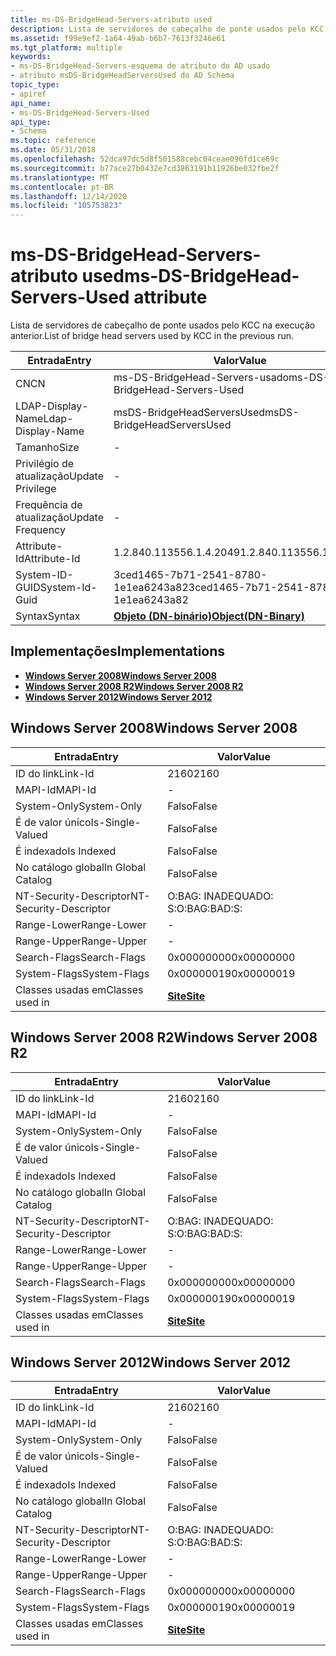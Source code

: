 ```yaml
---
title: ms-DS-BridgeHead-Servers-atributo used
description: Lista de servidores de cabeçalho de ponte usados pelo KCC na execução anterior.
ms.assetid: f99e9ef2-1a64-49ab-b6b7-7613f3246e61
ms.tgt_platform: multiple
keywords:
- ms-DS-BridgeHead-Servers-esquema de atributo do AD usado
- atributo msDS-BridgeHeadServersUsed do AD Schema
topic_type:
- apiref
api_name:
- ms-DS-BridgeHead-Servers-Used
api_type:
- Schema
ms.topic: reference
ms.date: 05/31/2018
ms.openlocfilehash: 52dca97dc5d8f501588cebc04ceae090fd1ce69c
ms.sourcegitcommit: b77ace27b0432e7cd3863191b11926be032fbe2f
ms.translationtype: MT
ms.contentlocale: pt-BR
ms.lasthandoff: 12/14/2020
ms.locfileid: "105753823"
---
```

# <a name="ms-ds-bridgehead-servers-used-attribute"></a><span data-ttu-id="231f0-105">ms-DS-BridgeHead-Servers-atributo used</span><span class="sxs-lookup"><span data-stu-id="231f0-105">ms-DS-BridgeHead-Servers-Used attribute</span></span>

<span data-ttu-id="231f0-106">Lista de servidores de cabeçalho de ponte usados pelo KCC na execução anterior.</span><span class="sxs-lookup"><span data-stu-id="231f0-106">List of bridge head servers used by KCC in the previous run.</span></span>



| <span data-ttu-id="231f0-107">Entrada</span><span class="sxs-lookup"><span data-stu-id="231f0-107">Entry</span></span> | <span data-ttu-id="231f0-108">Valor</span><span class="sxs-lookup"><span data-stu-id="231f0-108">Value</span></span> |
|-------------------|-------------------------------------------------|
| <span data-ttu-id="231f0-109">CN</span><span class="sxs-lookup"><span data-stu-id="231f0-109">CN</span></span>                | <span data-ttu-id="231f0-110">ms-DS-BridgeHead-Servers-usado</span><span class="sxs-lookup"><span data-stu-id="231f0-110">ms-DS-BridgeHead-Servers-Used</span></span>                   |
| <span data-ttu-id="231f0-111">LDAP-Display-Name</span><span class="sxs-lookup"><span data-stu-id="231f0-111">Ldap-Display-Name</span></span> | <span data-ttu-id="231f0-112">msDS-BridgeHeadServersUsed</span><span class="sxs-lookup"><span data-stu-id="231f0-112">msDS-BridgeHeadServersUsed</span></span>                      |
| <span data-ttu-id="231f0-113">Tamanho</span><span class="sxs-lookup"><span data-stu-id="231f0-113">Size</span></span>              | \-                                              |
| <span data-ttu-id="231f0-114">Privilégio de atualização</span><span class="sxs-lookup"><span data-stu-id="231f0-114">Update Privilege</span></span>  | \-                                              |
| <span data-ttu-id="231f0-115">Frequência de atualização</span><span class="sxs-lookup"><span data-stu-id="231f0-115">Update Frequency</span></span>  | \-                                              |
| <span data-ttu-id="231f0-116">Attribute-Id</span><span class="sxs-lookup"><span data-stu-id="231f0-116">Attribute-Id</span></span>      | <span data-ttu-id="231f0-117">1.2.840.113556.1.4.2049</span><span class="sxs-lookup"><span data-stu-id="231f0-117">1.2.840.113556.1.4.2049</span></span>                         |
| <span data-ttu-id="231f0-118">System-ID-GUID</span><span class="sxs-lookup"><span data-stu-id="231f0-118">System-Id-Guid</span></span>    | <span data-ttu-id="231f0-119">3ced1465-7b71-2541-8780-1e1ea6243a82</span><span class="sxs-lookup"><span data-stu-id="231f0-119">3ced1465-7b71-2541-8780-1e1ea6243a82</span></span>            |
| <span data-ttu-id="231f0-120">Syntax</span><span class="sxs-lookup"><span data-stu-id="231f0-120">Syntax</span></span>            | [<span data-ttu-id="231f0-121">**Objeto (DN-binário)**</span><span class="sxs-lookup"><span data-stu-id="231f0-121">**Object(DN-Binary)**</span></span>](s-object-dn-binary.md) |



## <a name="implementations"></a><span data-ttu-id="231f0-122">Implementações</span><span class="sxs-lookup"><span data-stu-id="231f0-122">Implementations</span></span>

-   [<span data-ttu-id="231f0-123">**Windows Server 2008**</span><span class="sxs-lookup"><span data-stu-id="231f0-123">**Windows Server 2008**</span></span>](#windows-server-2008)
-   [<span data-ttu-id="231f0-124">**Windows Server 2008 R2**</span><span class="sxs-lookup"><span data-stu-id="231f0-124">**Windows Server 2008 R2**</span></span>](#windows-server-2008-r2)
-   [<span data-ttu-id="231f0-125">**Windows Server 2012**</span><span class="sxs-lookup"><span data-stu-id="231f0-125">**Windows Server 2012**</span></span>](#windows-server-2012)

## <a name="windows-server-2008"></a><span data-ttu-id="231f0-126">Windows Server 2008</span><span class="sxs-lookup"><span data-stu-id="231f0-126">Windows Server 2008</span></span>



| <span data-ttu-id="231f0-127">Entrada</span><span class="sxs-lookup"><span data-stu-id="231f0-127">Entry</span></span> | <span data-ttu-id="231f0-128">Valor</span><span class="sxs-lookup"><span data-stu-id="231f0-128">Value</span></span> |
|------------------------|-----------------------------------|
| <span data-ttu-id="231f0-129">ID do link</span><span class="sxs-lookup"><span data-stu-id="231f0-129">Link-Id</span></span>                | <span data-ttu-id="231f0-130">2160</span><span class="sxs-lookup"><span data-stu-id="231f0-130">2160</span></span>                              |
| <span data-ttu-id="231f0-131">MAPI-Id</span><span class="sxs-lookup"><span data-stu-id="231f0-131">MAPI-Id</span></span>                | \-                                |
| <span data-ttu-id="231f0-132">System-Only</span><span class="sxs-lookup"><span data-stu-id="231f0-132">System-Only</span></span>            | <span data-ttu-id="231f0-133">Falso</span><span class="sxs-lookup"><span data-stu-id="231f0-133">False</span></span>                             |
| <span data-ttu-id="231f0-134">É de valor único</span><span class="sxs-lookup"><span data-stu-id="231f0-134">Is-Single-Valued</span></span>       | <span data-ttu-id="231f0-135">Falso</span><span class="sxs-lookup"><span data-stu-id="231f0-135">False</span></span>                             |
| <span data-ttu-id="231f0-136">É indexado</span><span class="sxs-lookup"><span data-stu-id="231f0-136">Is Indexed</span></span>             | <span data-ttu-id="231f0-137">Falso</span><span class="sxs-lookup"><span data-stu-id="231f0-137">False</span></span>                             |
| <span data-ttu-id="231f0-138">No catálogo global</span><span class="sxs-lookup"><span data-stu-id="231f0-138">In Global Catalog</span></span>      | <span data-ttu-id="231f0-139">Falso</span><span class="sxs-lookup"><span data-stu-id="231f0-139">False</span></span>                             |
| <span data-ttu-id="231f0-140">NT-Security-Descriptor</span><span class="sxs-lookup"><span data-stu-id="231f0-140">NT-Security-Descriptor</span></span> | <span data-ttu-id="231f0-141">O:BAG: INADEQUADO: S:</span><span class="sxs-lookup"><span data-stu-id="231f0-141">O:BAG:BAD:S:</span></span>                      |
| <span data-ttu-id="231f0-142">Range-Lower</span><span class="sxs-lookup"><span data-stu-id="231f0-142">Range-Lower</span></span>            | \-                                |
| <span data-ttu-id="231f0-143">Range-Upper</span><span class="sxs-lookup"><span data-stu-id="231f0-143">Range-Upper</span></span>            | \-                                |
| <span data-ttu-id="231f0-144">Search-Flags</span><span class="sxs-lookup"><span data-stu-id="231f0-144">Search-Flags</span></span>           | <span data-ttu-id="231f0-145">0x00000000</span><span class="sxs-lookup"><span data-stu-id="231f0-145">0x00000000</span></span>                        |
| <span data-ttu-id="231f0-146">System-Flags</span><span class="sxs-lookup"><span data-stu-id="231f0-146">System-Flags</span></span>           | <span data-ttu-id="231f0-147">0x00000019</span><span class="sxs-lookup"><span data-stu-id="231f0-147">0x00000019</span></span>                        |
| <span data-ttu-id="231f0-148">Classes usadas em</span><span class="sxs-lookup"><span data-stu-id="231f0-148">Classes used in</span></span>        | [<span data-ttu-id="231f0-149">**Site**</span><span class="sxs-lookup"><span data-stu-id="231f0-149">**Site**</span></span>](c-site.md)<br/> |



## <a name="windows-server-2008-r2"></a><span data-ttu-id="231f0-150">Windows Server 2008 R2</span><span class="sxs-lookup"><span data-stu-id="231f0-150">Windows Server 2008 R2</span></span>



| <span data-ttu-id="231f0-151">Entrada</span><span class="sxs-lookup"><span data-stu-id="231f0-151">Entry</span></span> | <span data-ttu-id="231f0-152">Valor</span><span class="sxs-lookup"><span data-stu-id="231f0-152">Value</span></span> |
|------------------------|-----------------------------------|
| <span data-ttu-id="231f0-153">ID do link</span><span class="sxs-lookup"><span data-stu-id="231f0-153">Link-Id</span></span>                | <span data-ttu-id="231f0-154">2160</span><span class="sxs-lookup"><span data-stu-id="231f0-154">2160</span></span>                              |
| <span data-ttu-id="231f0-155">MAPI-Id</span><span class="sxs-lookup"><span data-stu-id="231f0-155">MAPI-Id</span></span>                | \-                                |
| <span data-ttu-id="231f0-156">System-Only</span><span class="sxs-lookup"><span data-stu-id="231f0-156">System-Only</span></span>            | <span data-ttu-id="231f0-157">Falso</span><span class="sxs-lookup"><span data-stu-id="231f0-157">False</span></span>                             |
| <span data-ttu-id="231f0-158">É de valor único</span><span class="sxs-lookup"><span data-stu-id="231f0-158">Is-Single-Valued</span></span>       | <span data-ttu-id="231f0-159">Falso</span><span class="sxs-lookup"><span data-stu-id="231f0-159">False</span></span>                             |
| <span data-ttu-id="231f0-160">É indexado</span><span class="sxs-lookup"><span data-stu-id="231f0-160">Is Indexed</span></span>             | <span data-ttu-id="231f0-161">Falso</span><span class="sxs-lookup"><span data-stu-id="231f0-161">False</span></span>                             |
| <span data-ttu-id="231f0-162">No catálogo global</span><span class="sxs-lookup"><span data-stu-id="231f0-162">In Global Catalog</span></span>      | <span data-ttu-id="231f0-163">Falso</span><span class="sxs-lookup"><span data-stu-id="231f0-163">False</span></span>                             |
| <span data-ttu-id="231f0-164">NT-Security-Descriptor</span><span class="sxs-lookup"><span data-stu-id="231f0-164">NT-Security-Descriptor</span></span> | <span data-ttu-id="231f0-165">O:BAG: INADEQUADO: S:</span><span class="sxs-lookup"><span data-stu-id="231f0-165">O:BAG:BAD:S:</span></span>                      |
| <span data-ttu-id="231f0-166">Range-Lower</span><span class="sxs-lookup"><span data-stu-id="231f0-166">Range-Lower</span></span>            | \-                                |
| <span data-ttu-id="231f0-167">Range-Upper</span><span class="sxs-lookup"><span data-stu-id="231f0-167">Range-Upper</span></span>            | \-                                |
| <span data-ttu-id="231f0-168">Search-Flags</span><span class="sxs-lookup"><span data-stu-id="231f0-168">Search-Flags</span></span>           | <span data-ttu-id="231f0-169">0x00000000</span><span class="sxs-lookup"><span data-stu-id="231f0-169">0x00000000</span></span>                        |
| <span data-ttu-id="231f0-170">System-Flags</span><span class="sxs-lookup"><span data-stu-id="231f0-170">System-Flags</span></span>           | <span data-ttu-id="231f0-171">0x00000019</span><span class="sxs-lookup"><span data-stu-id="231f0-171">0x00000019</span></span>                        |
| <span data-ttu-id="231f0-172">Classes usadas em</span><span class="sxs-lookup"><span data-stu-id="231f0-172">Classes used in</span></span>        | [<span data-ttu-id="231f0-173">**Site**</span><span class="sxs-lookup"><span data-stu-id="231f0-173">**Site**</span></span>](c-site.md)<br/> |



## <a name="windows-server-2012"></a><span data-ttu-id="231f0-174">Windows Server 2012</span><span class="sxs-lookup"><span data-stu-id="231f0-174">Windows Server 2012</span></span>



| <span data-ttu-id="231f0-175">Entrada</span><span class="sxs-lookup"><span data-stu-id="231f0-175">Entry</span></span> | <span data-ttu-id="231f0-176">Valor</span><span class="sxs-lookup"><span data-stu-id="231f0-176">Value</span></span> |
|------------------------|-----------------------------------|
| <span data-ttu-id="231f0-177">ID do link</span><span class="sxs-lookup"><span data-stu-id="231f0-177">Link-Id</span></span>                | <span data-ttu-id="231f0-178">2160</span><span class="sxs-lookup"><span data-stu-id="231f0-178">2160</span></span>                              |
| <span data-ttu-id="231f0-179">MAPI-Id</span><span class="sxs-lookup"><span data-stu-id="231f0-179">MAPI-Id</span></span>                | \-                                |
| <span data-ttu-id="231f0-180">System-Only</span><span class="sxs-lookup"><span data-stu-id="231f0-180">System-Only</span></span>            | <span data-ttu-id="231f0-181">Falso</span><span class="sxs-lookup"><span data-stu-id="231f0-181">False</span></span>                             |
| <span data-ttu-id="231f0-182">É de valor único</span><span class="sxs-lookup"><span data-stu-id="231f0-182">Is-Single-Valued</span></span>       | <span data-ttu-id="231f0-183">Falso</span><span class="sxs-lookup"><span data-stu-id="231f0-183">False</span></span>                             |
| <span data-ttu-id="231f0-184">É indexado</span><span class="sxs-lookup"><span data-stu-id="231f0-184">Is Indexed</span></span>             | <span data-ttu-id="231f0-185">Falso</span><span class="sxs-lookup"><span data-stu-id="231f0-185">False</span></span>                             |
| <span data-ttu-id="231f0-186">No catálogo global</span><span class="sxs-lookup"><span data-stu-id="231f0-186">In Global Catalog</span></span>      | <span data-ttu-id="231f0-187">Falso</span><span class="sxs-lookup"><span data-stu-id="231f0-187">False</span></span>                             |
| <span data-ttu-id="231f0-188">NT-Security-Descriptor</span><span class="sxs-lookup"><span data-stu-id="231f0-188">NT-Security-Descriptor</span></span> | <span data-ttu-id="231f0-189">O:BAG: INADEQUADO: S:</span><span class="sxs-lookup"><span data-stu-id="231f0-189">O:BAG:BAD:S:</span></span>                      |
| <span data-ttu-id="231f0-190">Range-Lower</span><span class="sxs-lookup"><span data-stu-id="231f0-190">Range-Lower</span></span>            | \-                                |
| <span data-ttu-id="231f0-191">Range-Upper</span><span class="sxs-lookup"><span data-stu-id="231f0-191">Range-Upper</span></span>            | \-                                |
| <span data-ttu-id="231f0-192">Search-Flags</span><span class="sxs-lookup"><span data-stu-id="231f0-192">Search-Flags</span></span>           | <span data-ttu-id="231f0-193">0x00000000</span><span class="sxs-lookup"><span data-stu-id="231f0-193">0x00000000</span></span>                        |
| <span data-ttu-id="231f0-194">System-Flags</span><span class="sxs-lookup"><span data-stu-id="231f0-194">System-Flags</span></span>           | <span data-ttu-id="231f0-195">0x00000019</span><span class="sxs-lookup"><span data-stu-id="231f0-195">0x00000019</span></span>                        |
| <span data-ttu-id="231f0-196">Classes usadas em</span><span class="sxs-lookup"><span data-stu-id="231f0-196">Classes used in</span></span>        | [<span data-ttu-id="231f0-197">**Site**</span><span class="sxs-lookup"><span data-stu-id="231f0-197">**Site**</span></span>](c-site.md)<br/> |



 

 





